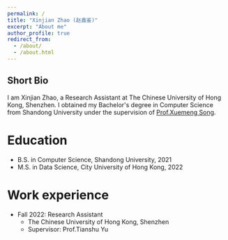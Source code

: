 ```yaml
---
permalink: /
title: "Xinjian Zhao (赵鑫鉴)"
excerpt: "About me"
author_profile: true
redirect_from: 
  - /about/
  - /about.html
---
```

## Short Bio

I am Xinjian Zhao, a Research Assistant at The Chinese University of Hong Kong, Shenzhen. I obtained my Bachelor's degree in Computer Science from Shandong University under the supervision of [Prof.Xuemeng Song](https://xuemengsong.github.io/).



Education
======
* B.S. in Computer Science, Shandong University, 2021
* M.S. in Data Science, City University of Hong Kong, 2022

Work experience
======
* Fall 2022: Research Assistant
  * The Chinese University of Hong Kong, Shenzhen
  * Supervisor: Prof.Tianshu Yu

